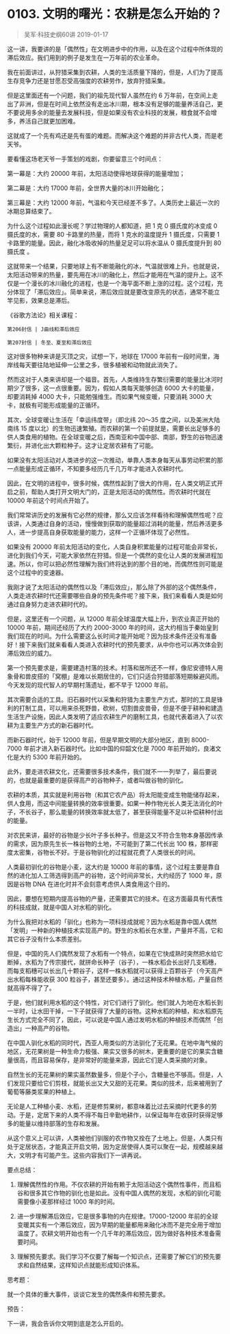 # 0103. 文明的曙光：农耕是怎么开始的？
> 吴军·科技史纲60讲
2019-01-17

这一讲，我要讲的是「偶然性」在文明进步中的作用，以及在这个过程中所体现的滞后效应。我们用到的例子是发生在一万年前的农业革命。

我在前面讲过，从狩猎采集到农耕，人类的生活质量下降的，但是，人们为了提高生存竞争力还是甘愿忍受高强度的农耕劳作，放弃狩猎采集。

但是这里面还有一个问题，我们的祖先现代智人虽然在约 6 万年前，在空间上走出了非洲，但是在时间上依然没有走出冰川期，根本没有足够的能量养活自己，更不要说用多余的能量去发展科技，但是如果没有农业科技的发展，粮食就不会增多，养活自己就更加困难。

这就成了一个先有鸡还是先有蛋的难题。而解决这个难题的并非古代人类，而是老天爷。

要看懂这场老天爷一手策划的戏剧，你要留意三个时间点：

第一幕是：大约 20000 年前，太阳活动使得地球获得的能量增加；

第二幕是：大约 17000 年前，全世界大量的冰川开始融化；

第三幕是：大约 12000 年前，气温和今天已经差不多了。人类历史上最近一次的冰期总算结束了。

为什么这个过程如此漫长呢？学过物理的人都知道，把 1 克 0 摄氏度的冰变成 0 摄氏度的水，需要 80 卡路里的热量，而将 1 克水的温度提升 1 摄氏度，只需要 1 卡路里的能量。因此，融化冰吸收掉的热量足足可以将水温从 0 摄氏度提升到 80 摄氏度 。

这就带来一个结果，只要地球上有不断能融化的冰，气温就很难上升。也就是说，太阳活动带来的热量，要先用在冰川的融化上，然后才能用在气温的提升上。这不仅是一个漫长的冰川融化的进程，也是一个海平面不断上涨的过程。这个过程，充分体现了「滞后效应」。简单来说，滞后效应就是要改变原先的状态，通常不能立竿见影，效果总是滞后。

《谷歌方法论》相关课程：

	第206封信 | J曲线和滞后效应

	第207封信 | 冬至、夏至和滞后效应

这对很多物种来讲是灭顶之灾，试想一下，地球在 17000 年前有一段时间里，海岸线每天要往陆地延伸一公里之多，很多植被和动物就此消失了。

然而这对于人类来讲却是一个福音。首先，人类维持生存繁衍需要的能量比冰河时期少了很多，这一点很重要。因为，假如人类每天能够创造 6000 大卡的能量，却要消耗掉 4000 大卡，只能勉强维生。而如果气候变暖，只要消耗 3000 大卡，就极有可能形成能量的正循环。

其次，全球变暖让生活在「幸运纬度带」（即北纬 20～35 度之间，以及美洲大陆南纬 15 度以北）的生物迅速繁殖。而农耕的第一个前提就是，需要长出足够多的供人类食用的植物。在全球变暖之后，西南亚和中国中部、南部，野生的谷物迅速繁衍，并进化出大颗粒种子。这才让定居农耕有了可能。

如果没有太阳活动对人类进步的这一次推动，单靠人类本身每天从事劳动积累的那一点能量形成正循环，不知要多经历几千几万年才能进入农耕时代。

因此，在文明的进程中，很多时候，偶然性起到了很大的作用，在人类文明正式开启之前，帮助人类打开文明大门的，正是太阳活动的偶然性。而农耕时代就在 10000 年前这个时间点开始了。

我们常常讲历史的发展有它必然的规律，那么又应该怎样看待和理解偶然性呢？应该讲，人类通过自身的活动，慢慢做到获取的能量超过消耗的能量，然后养活更多人，进一步提高自身获取能量的能力，这样一个正循环体现了必然性。

如果没有 20000 年前太阳活动的变化，人类自身积累能量的过程可能会非常长，进化到我们今天，可能大家依然在狩猎。但是一个偶然的变化让人类的发展进程加速。所以，你可以把必然性理解为我们终将达到的那个目的地，而偶然性则可能是这个过程中的变速器。

我刚才说了太阳活动的偶然性以及「滞后效应」，那么除了外部的这个偶然条件，人类走进农耕时代还需要哪些自身的预先条件呢？接下来，我们来看看人类是如何通过自身努力走进农耕时代的。

但是，这里还有一个问题，从 12000 年前全球温度大幅上升，到农业真正开始的 10000 年前，期间还经历了大约 2000-3000 年的时间，这大约相当于秦始皇到我们现在的时间。为什么需要这么长时间才能开始呢？因为技术条件还没有准备好！接下来我们就来看看人类进入农耕时代的预先要求，从中你也可以再次体会到滞后效应的威力。

第一个预先要求是，需要建造村落的技术。村落和居所还不一样，像尼安德特人用象骨和兽皮搭的「窝棚」是难以长期居住的，它们只适合狩猎部落短期躲避风雨。今天发现的现代智人的早期村落遗址，都不早于 12000 年前。

其次需要合适的工具。旧石器时代以采集和狩猎为主要生产方式，那时的工具是锋利的打制工具，可以用来杀死野兽，砍树，切割兽皮兽骨，但是不便于耕种和建造生活生产设施，因此人类发明了适应农耕生产的磨制工具，也就代表着进入了以农耕为主要生产方式的新石器时代。

而新石器时代，始于 12000 年前，但是早期文明的大部分地区，直到 8000-7000 年前才进入新石器时代。比如中国的仰韶文化是 7000 年前开始的，良渚文化是大约 5300 年前开始的。

此外，要走进农耕文化，还需要很多技术条件，我们就不一一列举了，最后要说的，也就是最重要的是获得高产的谷物种子，或者叫做谷物的驯化。

农耕的本质，其实就是利用谷物（和其它农产品）将太阳能变成生物能储存起来，供人食用，而这中间能量转换的效率很重要。如果一种作物光长人类无法消化的叶子，不长谷子，那么能量的转换效率就太低了，甚至获得能量不足以补偿耕种付出的能量。

对农民来讲，最好的谷物是少长叶子多长种子。但是这又不符合生物本身基因传承的需求，因为原先生长一株谷物的土地，不可能到了第二代长出 100 株，那样密度太密集，谷物长不好。于是谷物驯化的过程就花费了人类很长的时间。

人类最初驯化的谷物是小麦，这大约是 10000 年前的事情，这个过程主要是靠自然的进化加人工筛选得到高产的谷物，这个时间非常长，大约经历了 1000 年，原因是谷物 DNA 在进化时并不会刻意考虑供人类食用这个目的。

因此，要想在短期内提高谷物的产量，还需要其它的技术。在这方面最具有代表性的科技成就，就是中国人对水稻的驯化。

为什么我把对水稻的「驯化」也称为一项科技成就呢？因为水稻是靠中国人偶然「发明」一种新的种植技术实现高产的。野生的水稻长在水里，产量并不高，它和其它谷子没有什么本质差别。

但是，中国的先人们偶然发现了水稻有一个特点，如果在它快成熟时突然把水给它断掉，水稻为了传宗接代，就拼命长种子（谷子），一株水稻会长出好几支稻穗，而每支稻穗可以长出几十颗谷子，这样一株水稻就可以获得上百颗谷子（今天高产出水稻每株能收获 300 粒谷子，甚至还要多）。通过这种技术种植水稻，产量自然就高得不得了了。

于是，他们就利用水稻的这个特性，对它们进行了驯化。他们就人为地在水稻长到一半时，让水田干掉，一下子就获得了大量的谷物。这种水稻的种植，和水稻原先生长方式完全不同了，因此，可以说是中国人通过发明水稻的种植技术而偶然「创造出」一种高产的谷物。

在中国人驯化水稻的同时代，西亚人用类似的方法驯化了无花果。在地中海气候的地区，无花果树是一种生命力极强、果实又很多的树木，更重要的是它的果实含糖量很高，而且容易保存，是非常好的能量来源，因此它们是人类采摘的对象。

自然生长的无花果树的果实虽然数量多，但是个子小，含糖量也不够高。但是，人们发现只要给它们剪枝，就能长出又大又甜的无花果。类似的技术，后来被用到了葡萄等藤类浆果的种植上。

无论是人工种植小麦、水稻，还是修剪果树，都意味着比过去采摘时代更多的劳动。于是，定居下来的人类不得不每日辛勤地耕作，以保证每年在收获时获得足够多的能量以维持部落的生存和发展。

从这个意义上可以讲，人类被他们驯服的农作物又拴在了土地上。但是，人类只有处于定居状态，才能真正开启文明，因为定居使得人类可以聚在一起，规模越来越大，文明才有可能产生。这些内容我们下一讲再说。

要点总结：

1. 理解偶然性的作用。不仅农耕的开始有赖于太阳活动这个偶然性事件，而且稻谷和很多其它作物的驯化也是如此。没有中国人偶然的发现，水稻的驯化可能需要像小麦那样经过 1000 年的时间。

2. 进一步理解滞后效应，它是很多事物的内在规律。17000-12000 年前的全球变暖其实有一个滞后效应，因为早期的能量都用来融化冰而不是完全用于增加温度了。农耕文明开始也有一个几千年的滞后效应，因为做好各种技术准备需要时间。
3. 理解预先要求。我们学习不仅要了解每一个知识点，还需要了解它们的预先要求和自然结果，这样知识点就能形成知识体系。

思考题：

就一个具体的重大事件，谈谈它发生的偶然条件和预先要求。

预告：

下一讲，我会告诉你文明到底是怎么开启的。


